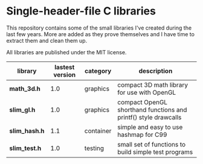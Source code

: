 # Single-header-file C libraries

This repository contains some of the small libraries I've created during the
last few years. More are added as they prove themselves and I have time to
extract them and clean them up.

All libraries are published under the MIT license.

library               | lastest version | category  | description
--------------------- | --------------- | --------- | --------------------------------
**math_3d.h**         | 1.0             | graphics  | compact 3D math library for use with OpenGL
**slim_gl.h**         | 1.0             | graphics  | compact OpenGL shorthand functions and printf() style drawcalls
**slim_hash.h**       | 1.1             | container | simple and easy to use hashmap for C99
**slim_test.h**       | 1.0             | testing   | small set of functions to build simple test programs
